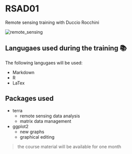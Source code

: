 # RSAD01
Remote sensing training with Duccio Rocchini

![remote_sensing](https://github.com/user-attachments/assets/19ddb9d7-c340-4633-9b77-e2a01543bc06)


## Langugaes used during the training 📚
The following langugaes will be used:
+ Markdown
+ R
+ LaTex
  
## Packages used
+ terra
  + remote sensing data analysis
  + matrix data management
+ ggplot2
  + new graphs
  + graphical editing
 
> the course material will be available for one month
